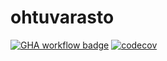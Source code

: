 # ohtuvarasto

[![GHA workflow badge](https://github.com/jayzstep/ohtuvarasto/workflows/CI/badge.svg)](https://github.com/jayzstep/ohtuvarasto/actions)
[![codecov](https://codecov.io/github/jayzstep/ohtuvarasto/graph/badge.svg?token=YFK1S1G3AP)](https://codecov.io/github/jayzstep/ohtuvarasto)

